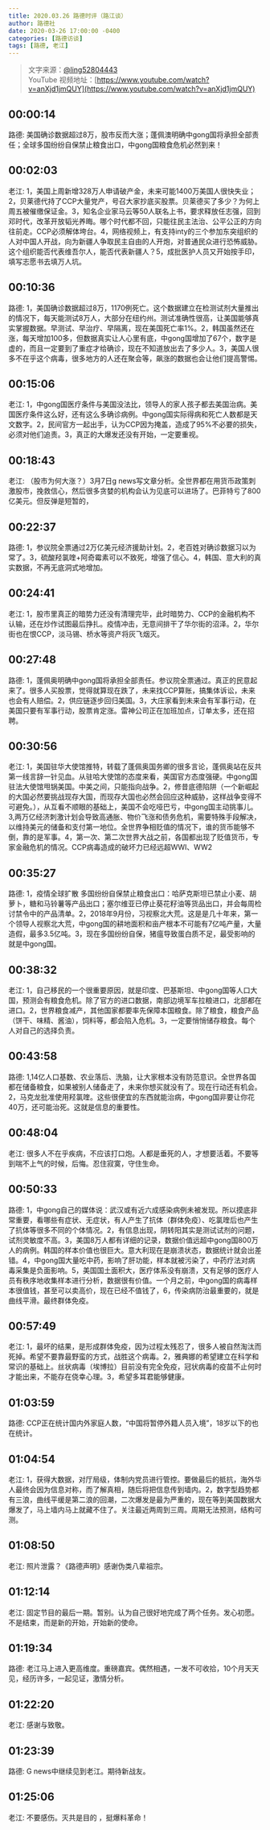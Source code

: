 ```yaml
---
title: 2020.03.26 路德时评（路江谈）
author: 路德社
date: 2020-03-26 17:00:00 -0400
categories: [路德访谈]
tags: [路德, 老江]
---
```


> 文字来源：[@ling52804443](https://twitter.com/ling52804443)  
> YouTube 视频地址：[https://www.youtube.com/watch?v=anXjd1jmQUY](https://www.youtube.com/watch?v=anXjd1jmQUY)

## 00:00:14

路德: 美国确诊数据超过8万，股市反而大涨；蓬佩澳明确中gong国将承担全部责任；全球多国纷纷自保禁止粮食出口，中gong国粮食危机必然到来！

## 00:02:03

老江: 1，美国上周新增328万人申请破产金，未来可能1400万美国人很快失业；2，贝莱德代持了CCP大量党产，号召大家抄底买股票。贝莱德买了多少？为何上周五被催缴保证金。3，知名企业家马云等50人联名上书，要求释放任志强，回到邓时代，改革开放韬光养晦。哪个时代都不回，只能往民主法治、公平公正的方向往前走。CCP必须解体垮台。4，网络视频上，有支持inty的三个参加东突组织的人对中国人开战，向为新疆人争取民主自由的人开炮，对普通民众进行恐怖威胁。这个组织能否代表维吾尔人，能否代表新疆人？5，成批医护人员又开始按手印，填写志愿书去填万人坑。

## 00:10:36

路德: 1，美国确诊数据超过8万，1170例死亡。这个数据建立在检测试剂大量推出的情况下，每天能测试8万人，大部分在纽约州。测试准确性很高，让美国能够真实掌握数据。早测试、早治疗、早隔离，现在美国死亡率1%。2，韩国虽然还在涨，每天增加100多，但数据真实让人心里有底，中gong国增加了67个，数字是虚的，而且一定要到了重症才给确诊，现在不知道放出去了多少人。3，美国人很多不在乎这个病毒，很多地方的人还在聚会等，飙涨的数据也会让他们提高警惕。

## 00:15:06

老江: 1，中gong国医疗条件与美国没法比，领导人的家人孩子都去美国治病。美国医疗条件这么好，还有这么多确诊病例。中gong国实际得病和死亡人数都是天文数字。2，民间官方一起出手，认为CCP因为掩盖，造成了95%不必要的损失，必须对他们追责。3，真正的大爆发还没有开始，一定要重视。

## 00:18:43

老江: （股市为何大涨？）3月7日g news写文章分析。全世界都在用货币政策刺激股市，挽救信心，然后很多贪婪的机构会认为见底可以进场了。巴菲特亏了800亿美元。但反弹是短暂的，

## 00:22:37

路德: 1，参议院全票通过2万亿美元经济援助计划。2，老百姓对确诊数据习以为常了。3，硫酸羟氯喹+阿奇霉素可以不致死，增强了信心。4，韩国、意大利的真实数据，不再无底洞式地增加。

## 00:24:41

老江: 1，股市里真正的暗势力还没有清理完毕，此时暗势力、CCP的金融机构不认输，还在炒作试图最后挣扎。疫情冲击，无意间排干了华尔街的沼泽。2，华尔街也在恨CCP，淡马锡、桥水等资产将灰飞烟灭。

## 00:27:48

路德: 1，蓬佩奥明确中gong国将承担全部责任。参议院全票通过。真正的民意起来了。很多人买股票，觉得就算现在跌了，未来找CCP算账，搞集体诉讼，未来也会有人赔偿。2，供应链逐步回归美国。3，大庄家看到未来会有军事行动，在美国只要有军事行动，股票肯定涨。雷神公司正在加班加点，订单太多，还在招聘。

## 00:30:56

老江: 1，美国驻华大使馆推特，转载了蓬佩奥国务卿的很多言论，蓬佩奥站在反共第一线言辞一针见血。从驻哈大使馆的态度来看，美国官方态度强硬。中gong国驻法大使馆甩锅美国。中美之间，只能指向战争。2，修昔底德陷阱（一个新崛起的大国必然要挑战现存大国，而现存大国也必然会回应这种威胁，这样战争变得不可避免。），从互看不顺眼的基础上，美国不会吃哑巴亏，中gong国主动挑事儿。3,两万亿经济刺激计划会导致高通胀、物价飞涨和债务危机，需要特殊手段解决，以维持美元的储备和支付第一地位。全世界争相贬值的情况下，谁的货币能够不倒，靠的是军事。4，第一次、第二次世界大战之前，各国都出现了贬值货币，专家金融危机的情况。CCP病毒造成的破坏力已经远超WWI、WW2

## 00:35:27

路德: 1，疫情全球扩散 多国纷纷自保禁止粮食出口：哈萨克斯坦已禁止小麦、胡萝卜，糖和马铃薯等产品出口；塞尔维亚已停止葵花籽油等货品出口，并会每周检讨禁令中的产品清单。2，2018年9月份，习视察北大荒。这是是几十年来，第一个领导人视察北大荒，中gong国的耕地面积和亩产根本不可能有7亿吨产量，大量造假，最多3.5亿吨。3，现在多国纷纷自保，猪瘟导致蛋白质不足，最受影响的就是中gong国。

## 00:38:32

老江: 1，自己移民的一个很重要原因，就是印度、巴基斯坦、中gong国等人口大国，预测会有粮食危机。除了官方的进口数据，南部边境军车拉粮进口，北部都在进口。2，世界粮食减产，其他国家都要率先保障本国粮食。除了粮食，粮食产品（饼干、味精、酱油），饲料等，都会陷入危机。3，一定要悄悄储存粮食。每个人对自己的选择负责。

## 00:43:58

路德: 1,14亿人口基数、农业落后、洗脑，让大家根本没有防范意识。全世界各国都在储备粮食，如果被别人储备走了，未来你想买就没有了。现在行动还有机会。2，马克龙批准使用羟氯喹。这些很便宜的东西就能治病，中gong国非要让你花40万，还可能治死。这就是信息的重要性。

## 00:48:04

老江: 很多人不在乎疾病，不应该打口炮。人都是垂死的人，才想要活着。不要等到喘不上气的时候，后悔。忍住寂寞，守住生命。

## 00:50:33

路德: 1，中gong自己的媒体说：武汉或有近六成感染病例未被发现。所以摸底非常重要，看哪些有症状、无症状，有人产生了抗体（群体免疫）、吃氯喹后也产生了抗体等很多不同的个体情况。2，有信息出现，阴转阳其实是测试试剂的问题，试剂灵敏度不高。3，美国8万人都有详细的记录，数据价值远超中gong国800万人的病例。韩国的样本价值也很巨大。意大利现在是崩溃状态，数据统计就会出差错。4，中gong国大量吃中药，影响了肝功能，样本就被污染了，中药疗法对病毒采集是负面影响。5，美国国土面积大，医疗体系没有崩溃，又有足够的医疗人员有秩序地收集样本进行分析，数据很有价值。一个月之前，中gong国的病毒样本很值钱，甚至可以卖高价，现在已经不值钱了，6，传染病防治最重要的，就是曲线平滑。最终群体免疫。

## 00:57:49

老江: 1，最坏的结果，是形成群体免疫，因为过程太残忍了，很多人被自然淘汰而死掉。希望不要靠最野蛮的方式，战胜这个病毒。2，雅典娜的希望建立在科学和常识的基础上。丝状病毒（埃博拉）目前没有完全免疫，冠状病毒的疫苗不止何时才能出来，不能存在侥幸心理。3，希望多耳君能够健康。

## 01:03:59

路德: CCP正在统计国内外家庭人数，“中国将暂停外籍人员入境”，18岁以下的也在统计。

## 01:04:54

老江: 1，获得大数据，对厅局级，体制内党员进行管控。要做最后的抵抗，海外华人最终会因为信息对称，而了解真相，随后将把信息传到墙内。2，数字型趋势都有三浪，曲线平缓是第二浪的回潮，二次爆发是最为严重的，现在等到美国数据大爆发了，马上墙内马上就藏不住了。关注最近两周到三周。周期无法预测，结构可测。

## 01:08:50

老江: 照片泄露？《路德声明》感谢伪类八辈祖宗。

## 01:12:14

老江: 固定节目的最后一期。暂别。认为自己很好地完成了两个任务。发心初愿。不是结束，而是新的开始，开始新的使命。

## 01:19:34

路德: 老江马上进入更高维度。重磅嘉宾。偶然相遇，一发不可收拾，10个月天天见，经历许多，一起见证，激情分析。

## 01:22:20

老江: 感谢与致敬。

## 01:23:39

路德: G news中继续见到老江。期待新战友。

## 01:25:06

老江: 不要感伤。灭共是目的 ，挺爆料革命！
